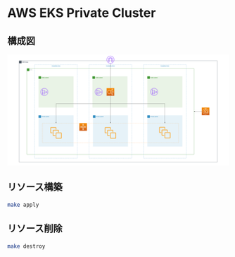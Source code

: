 # AWS EKS Private Cluster 

## 構成図

![diagram](./diagram.png)

## リソース構築

```bash
make apply
```

## リソース削除

```bash
make destroy
```
